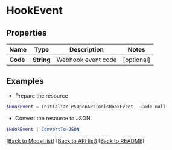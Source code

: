 # HookEvent
## Properties

Name | Type | Description | Notes
------------ | ------------- | ------------- | -------------
**Code** | **String** | Webhook event code | [optional] 

## Examples

- Prepare the resource
```powershell
$HookEvent = Initialize-PSOpenAPIToolsHookEvent  -Code null
```

- Convert the resource to JSON
```powershell
$HookEvent | ConvertTo-JSON
```

[[Back to Model list]](../README.md#documentation-for-models) [[Back to API list]](../README.md#documentation-for-api-endpoints) [[Back to README]](../README.md)

